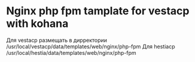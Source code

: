 # Nginx php fpm tamplate for vestacp with kohana
Для vestacp размещать в дирректории 
/usr/local/vestacp/data/templates/web/nginx/php-fpm
Для hestiacp
/usr/local/hestia/data/templates/web/nginx/php-fpm
